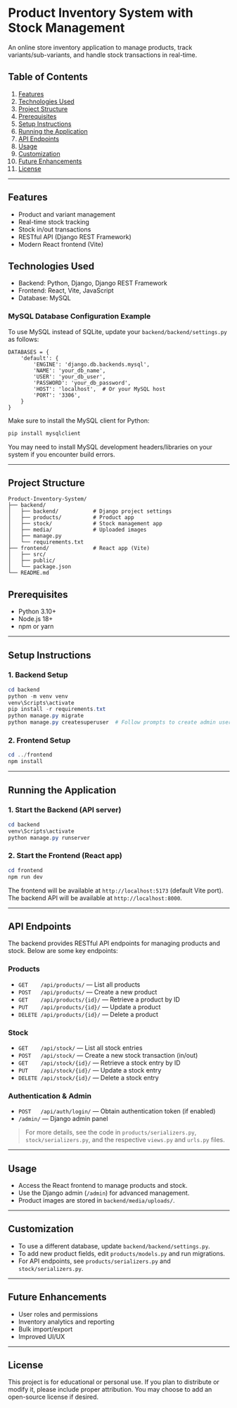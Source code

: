 # Product Inventory System with Stock Management

An online store inventory application to manage products, track variants/sub-variants, and handle stock transactions in real-time.

## Table of Contents


1. [Features](#features)
2. [Technologies Used](#technologies-used)
3. [Project Structure](#project-structure)
4. [Prerequisites](#prerequisites)
5. [Setup Instructions](#setup-instructions)
6. [Running the Application](#running-the-application)
7. [API Endpoints](#api-endpoints)
8. [Usage](#usage)
9. [Customization](#customization)
10. [Future Enhancements](#future-enhancements)
11. [License](#license)
---


## Features

- Product and variant management
- Real-time stock tracking
- Stock in/out transactions
- RESTful API (Django REST Framework)
- Modern React frontend (Vite)

## Technologies Used

- Backend: Python, Django, Django REST Framework
- Frontend: React, Vite, JavaScript
- Database: MySQL

### MySQL Database Configuration Example

To use MySQL instead of SQLite, update your `backend/backend/settings.py` as follows:

```
DATABASES = {
    'default': {
        'ENGINE': 'django.db.backends.mysql',
        'NAME': 'your_db_name',
        'USER': 'your_db_user',
        'PASSWORD': 'your_db_password',
        'HOST': 'localhost',  # Or your MySQL host
        'PORT': '3306',
    }
}
```

Make sure to install the MySQL client for Python:

```powershell
pip install mysqlclient
```

You may need to install MySQL development headers/libraries on your system if you encounter build errors.

---


## Project Structure

```
Product-Inventory-System/
├── backend/
│   ├── backend/           # Django project settings
│   ├── products/          # Product app
│   ├── stock/             # Stock management app
│   ├── media/             # Uploaded images
│   ├── manage.py
│   └── requirements.txt
├── frontend/              # React app (Vite)
│   ├── src/
│   ├── public/
│   └── package.json
└── README.md
```

## Prerequisites

- Python 3.10+
- Node.js 18+
- npm or yarn

---

## Setup Instructions

### 1. Backend Setup

```powershell
cd backend
python -m venv venv
venv\Scripts\activate
pip install -r requirements.txt
python manage.py migrate
python manage.py createsuperuser  # Follow prompts to create admin user
```

### 2. Frontend Setup

```powershell
cd ../frontend
npm install
```

---

## Running the Application

### 1. Start the Backend (API server)

```powershell
cd backend
venv\Scripts\activate
python manage.py runserver
```

### 2. Start the Frontend (React app)

```powershell
cd frontend
npm run dev
```

The frontend will be available at `http://localhost:5173` (default Vite port).
The backend API will be available at `http://localhost:8000`.

---

## API Endpoints

The backend provides RESTful API endpoints for managing products and stock. Below are some key endpoints:

### Products

- `GET    /api/products/` — List all products
- `POST   /api/products/` — Create a new product
- `GET    /api/products/{id}/` — Retrieve a product by ID
- `PUT    /api/products/{id}/` — Update a product
- `DELETE /api/products/{id}/` — Delete a product

### Stock

- `GET    /api/stock/` — List all stock entries
- `POST   /api/stock/` — Create a new stock transaction (in/out)
- `GET    /api/stock/{id}/` — Retrieve a stock entry by ID
- `PUT    /api/stock/{id}/` — Update a stock entry
- `DELETE /api/stock/{id}/` — Delete a stock entry

### Authentication & Admin

- `POST   /api/auth/login/` — Obtain authentication token (if enabled)
- `/admin/` — Django admin panel

> For more details, see the code in `products/serializers.py`, `stock/serializers.py`, and the respective `views.py` and `urls.py` files.

---


## Usage

- Access the React frontend to manage products and stock.
- Use the Django admin (`/admin`) for advanced management.
- Product images are stored in `backend/media/uploads/`.

---

## Customization

- To use a different database, update `backend/backend/settings.py`.
- To add new product fields, edit `products/models.py` and run migrations.
- For API endpoints, see `products/serializers.py` and `stock/serializers.py`.

---

## Future Enhancements

- User roles and permissions
- Inventory analytics and reporting
- Bulk import/export
- Improved UI/UX

---

## License
This project is for educational or personal use. If you plan to distribute or modify it, please include proper attribution. You may choose to add an open-source license if desired.